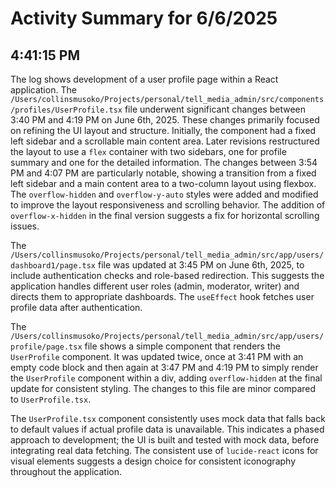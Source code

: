 # Activity Summary for 6/6/2025

## 4:41:15 PM
The log shows development of a user profile page within a React application.  The `/Users/collinsmusoko/Projects/personal/tell_media_admin/src/components/profiles/UserProfile.tsx` file underwent significant changes between 3:40 PM and 4:19 PM on June 6th, 2025. These changes primarily focused on refining the UI layout and structure.  Initially, the component had a fixed left sidebar and a scrollable main content area.  Later revisions restructured the layout to use a `flex` container with two sidebars, one for profile summary and one for the detailed information. The changes between 3:54 PM and 4:07 PM are particularly notable, showing a transition from a fixed left sidebar and a main content area to a two-column layout using flexbox.  The  `overflow-hidden` and `overflow-y-auto` styles were added and modified to improve the layout responsiveness and scrolling behavior. The addition of `overflow-x-hidden` in the final version suggests a fix for horizontal scrolling issues.


The `/Users/collinsmusoko/Projects/personal/tell_media_admin/src/app/users/dashboard1/page.tsx` file was updated at 3:45 PM on June 6th, 2025, to include authentication checks and role-based redirection.  This suggests the application handles different user roles (admin, moderator, writer) and directs them to appropriate dashboards.  The `useEffect` hook fetches user profile data after authentication.


The `/Users/collinsmusoko/Projects/personal/tell_media_admin/src/app/users/profile/page.tsx` file shows a simple component that renders the `UserProfile` component.  It was updated twice, once at 3:41 PM with an empty code block and then again at 3:47 PM and 4:19 PM to simply render the `UserProfile` component within a div, adding `overflow-hidden` at the final update for consistent styling.  The changes to this file are minor compared to `UserProfile.tsx`.

The `UserProfile.tsx` component consistently uses mock data that falls back to default values if actual profile data is unavailable. This indicates a phased approach to development;  the UI is built and tested with mock data, before integrating real data fetching.  The consistent use of `lucide-react` icons for visual elements suggests a design choice for consistent iconography throughout the application.
